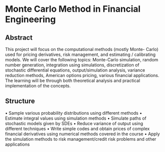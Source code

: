 # Monte Carlo Method in Financial Engineering

## Abstract

This project will focus on the computational methods (mostly Monte- Carlo) used for pricing derivatives, risk management, and estimating / calibrating models. We will cover the following topics: Monte-Carlo simulation, random number generation, integration using simulations, discretization of stochastic differential equations, output/simulation analysis, variance reduction methods, American options pricing, various financial applications. The learning will be through both theoretical analysis and practical implementation of the concepts.

## Structure

• Sample various probability distributions using different methods
• Estimate integral values using simulation methods
• Simulate paths of stochastic models given by SDEs
• Reduce variance of output using different techniques
• Write simple codes and obtain prices of complex financial derivatives using numerical methods covered in the course
• Apply the simulation methods to risk management/credit risk problems and other applications
